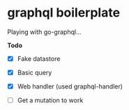 # graphql boilerplate

Playing with go-graphql...

**Todo**

- [x] Fake datastore
- [x] Basic query
- [x] Web handler (used graphql-handler) 
- [ ] Get a mutation to work 


